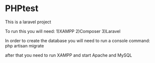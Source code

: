 # PHPtest

This is a laravel project

To run this you will need:
1)XAMPP
2)Composer
3)Laravel

In order to create the database you will need to run a console command:
php artisan migrate

after that you need to run XAMPP and start Apache and MySQL
